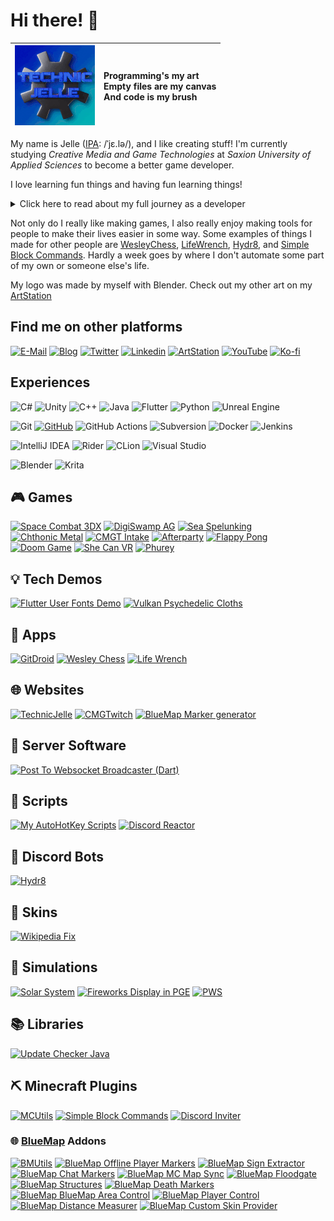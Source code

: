 <!--- region: title -->
# Hi there! 👋
<!--- region: visual -->
| <img src="https://raw.githubusercontent.com/TechnicJelle/TechnicJelle/badges/Default(128)0001-0051.gif" alt="animated version of my logo"> | Programming's my art<br>Empty files are my canvas<br>And code is my brush |
|---|:---|

<!--- region: intro -->
My name is Jelle ([IPA](https://en.wikipedia.org/wiki/Help:IPA/Dutch): /ˈjɛ.lə/), and I like creating stuff!
I'm currently studying _Creative Media and Game Technologies_ at _Saxion University of Applied Sciences_ to become a better game developer.

I love learning fun things and having fun learning things!

<details markdown="1"><summary>Click here to read about my full journey as a developer</summary>

My first start with programming was GameMaker 8.1 Lite when I was eight. I started off only using the visual programming, and I never really got into GML. Sadly, most of the games I made back then have been lost to time.

A year or two later I discovered Minecraft with its redstone, and I was sold. When command blocks were added a little later, I was even more hooked. I spent years playing with it, learning and getting better. I also loved the big tech modpacks, though my computer back then couldn't really run them well.

When I was around eleven, my primary school installed Scratch on their computers. Me being the curious type and seeing that a new icon had appeared on the desktop, I clicked it and almost immediately recognized it as being a similar thing to GameMaker. I quickly became quite good at it, though sadly most of those projects have also been lost.

Around thirteen, I tried my hand at making Android Apps with Android Studio, which was my first usage of a "real" IDE. It was difficult to suddenly use such a huge, complicated program, but ultimately, I did succeed in making an app that my parents still use to this day.
I enjoyed learning Java during the process of making these apps, though I probably should have learned Java first, and only then started making apps with it.

Around 2017, I played a lot of the game Scrap Mechanic, and when they released the mod tool, I was one of the first people to release a mod onto the Steam Workshop. [My most popular mod](https://steamcommunity.com/sharedfiles/filedetails/?id=876955273) has been downloaded almost 50 000 times!

For the second half of secondary school, I had to buy a TI 84 CE-T calculator and I almost immediately started making useful programs and fun games in TI-Basic.

Then I discovered The Coding Train on YouTube and I started using Processing a lot.
So for the next four or five years I used that for basically all of my programming. I don't use it that much anymore these days, but I still really like it.

I have also made a few Minecraft plugins in Java, scripts in Python, websites with raw HTML and CSS, and C++ and C programs, among many other things. I like to experiment with a lot of things and learn a lot.

During my first year at Saxion I have learnt C# with their GXP Engine, which I'm working on overhauling with a couple of fellow students.
I also learnt Unity, which I have since made a couple game (prototypes) with.

In the vacation after that first year, I worked a lot on a project that I felt needed to exist: GitDroid. It's an Android app, made with Flutter, that allows you to easily install and update other Android apps from GitHub. It's still in development, but it's already quite usable.

During my second year at Saxion, I officially learnt C++ (I'd been tinkering with it off and on for a couple of years prior) and I'm also learning Unreal Engine.
Learning Rust also seems like fun!

I've also been continuing my use of Flutter, and I've been making some other things with it as well, such as CMGTwitch.
During my usage of Flutter, I've naturally been using Dart, which I've grown to like quite a lot.
</details>

Not only do I really like making games, I also really enjoy making tools for people to make their lives easier in some way. Some examples of things I made for other people are [WesleyChess](https://github.com/TechnicJelle/WesleyChess), [LifeWrench](https://github.com/TechnicJelle/LifeWrench), [Hydr8](https://github.com/TechnicJelle/DiscordHydr8Bot), and [Simple Block Commands](https://github.com/TechnicJelle/SimpleBlockCommands). Hardly a week goes by where I don't automate some part of my own or someone else's life.

My logo was made by myself with Blender.
Check out my other art on my [ArtStation](https://www.artstation.com/TechnicJelle)

<!--- region: connect -->
## Find me on other platforms
[![E-Mail](https://img.shields.io/badge/EMail-EA4335?style=for-the-badge&logo=gmail&logoColor=white)](mailto:technicjelleplay@gmail.com)
[![Blog](https://img.shields.io/badge/Blog-36465D?style=for-the-badge&logo=tumblr&logoColor=white)](https://technicjelle.tumblr.com/)
[![Twitter](https://img.shields.io/badge/twitter-1DA1F2?style=for-the-badge&logo=twitter&logoColor=white)](https://twitter.com/TechnicJelle/)
[![Linkedin](https://img.shields.io/badge/LinkedIn-0A66C2?style=for-the-badge&logo=linkedin&logoColor=white)](https://www.linkedin.com/in/technicjelle/)
[![ArtStation](https://img.shields.io/badge/ArtStation-13AFF0?style=for-the-badge&logo=artstation&logoColor=white)](https://www.artstation.com/TechnicJelle)
[![YouTube](https://img.shields.io/badge/YouTube-FF0000?style=for-the-badge&logo=youtube&logoColor=white)](https://www.youtube.com/@TechnicJelle)
[![Ko-fi](https://img.shields.io/badge/Ko--fi-FF5E5B?style=for-the-badge&logo=kofi&logoColor=white)](https://ko-fi.com/technicjelle)

<!--- region: experiences -->
## Experiences
![C#](https://img.shields.io/badge/C%23-239120?style=for-the-badge&logo=csharp&logoColor=white)
![Unity](https://img.shields.io/badge/Unity-303030?style=for-the-badge&logo=unity&logoColor=white)
![C++](https://img.shields.io/badge/C++-00599C?style=for-the-badge&logo=c%2B%2B&logoColor=white)
![Java](https://img.shields.io/badge/Java-ED8B00?style=for-the-badge&logo=openjdk&logoColor=white)
![Flutter](https://img.shields.io/badge/Flutter-02569B?style=for-the-badge&logo=flutter&logoColor=white)
![Python](https://img.shields.io/badge/Python-D1BB27?style=for-the-badge&logo=python&logoColor=white)
![Unreal Engine](https://img.shields.io/badge/Unreal-0E1128?style=for-the-badge&logo=unrealengine&logoColor=white)

![Git](https://img.shields.io/badge/git-F05033?style=for-the-badge&logo=git&logoColor=white)
[![GitHub](https://img.shields.io/badge/GitHub-303030?style=for-the-badge&logo=github&logoColor=white)](https://github.com/TechnicJelle)
![GitHub Actions](https://img.shields.io/badge/github%20actions-2671E5?style=for-the-badge&logo=githubactions&logoColor=white)
![Subversion](https://img.shields.io/badge/subversion-304870?style=for-the-badge&logo=subversion&logoColor=white)
![Docker](https://img.shields.io/badge/docker-2496ED?style=for-the-badge&logo=docker&logoColor=white)
![Jenkins](https://img.shields.io/badge/jenkins-D24939?style=for-the-badge&logo=jenkins&logoColor=white)

![IntelliJ IDEA](https://img.shields.io/badge/IntelliJ%20IDEA-303030?style=for-the-badge&logo=intellijidea&logoColor=white)
![Rider](https://img.shields.io/badge/Rider-DC143C?style=for-the-badge&logo=rider&logoColor=white)
![CLion](https://img.shields.io/badge/CLion-35AB3F?style=for-the-badge&logo=clion&logoColor=white)
![Visual Studio](https://img.shields.io/badge/Visual%20Studio-5C2D91?style=for-the-badge&logo=visual-studio&logoColor=white)

![Blender](https://img.shields.io/badge/Blender-F5792A?style=for-the-badge&logo=blender&logoColor=white)
![Krita](https://img.shields.io/badge/Krita-3BABFF?style=for-the-badge&logo=krita&logoColor=white)

<!--- {{toc}} -->

<!--- region: projects -->
## 🎮 Games
[![Space Combat 3DX](https://github-readme-stats.vercel.app/api/pin/?username=TechnicJelle&repo=SpaceCombat3DX&theme=dark)](https://github.com/TechnicJelle/SpaceCombat3DX)
[![DigiSwamp AG](https://github-readme-stats.vercel.app/api/pin/?username=Unrealitix&repo=Project-Showoff&theme=dark)](https://github.com/Unrealitix/Project-Showoff)
[![Sea Spelunking](https://github-readme-stats.vercel.app/api/pin/?username=TechnicJelle&repo=CMGT-Project-Innovation&theme=dark)](https://github.com/TechnicJelle/CMGT-Project-Innovation)
[![Chthonic Metal](https://github-readme-stats.vercel.app/api/pin/?username=TechnicJelle&repo=Chthonic_Metal&theme=dark)](https://github.com/TechnicJelle/Chthonic_Metal)
[![CMGT Intake](https://github-readme-stats.vercel.app/api/pin/?username=TechnicJelle&repo=CMGT_Intake&theme=dark)](https://github.com/TechnicJelle/CMGT_Intake)
[![Afterparty](https://github-readme-stats.vercel.app/api/pin/?username=TechnicJelle&repo=CMGT_PointAndClick&theme=dark)](https://github.com/TechnicJelle/CMGT_PointAndClick)
[![Flappy Pong](https://github-readme-stats.vercel.app/api/pin/?username=TechnicJelle&repo=FlappyPong&theme=dark)](https://github.com/TechnicJelle/FlappyPong)
[![Doom Game](https://github-readme-stats.vercel.app/api/pin/?username=TechnicJelle&repo=DoomGame&theme=dark)](https://github.com/TechnicJelle/DoomGame)
[![She Can VR](https://github-readme-stats.vercel.app/api/pin/?username=Unrealitix&repo=Project-Customer&theme=dark)](https://github.com/Unrealitix/Project-Customer)
[![Phurey](https://github-readme-stats.vercel.app/api/pin/?username=TechnicJelle&repo=Phurey&theme=dark)](https://github.com/TechnicJelle/Phurey)

## 💡 Tech Demos
[![Flutter User Fonts Demo](https://github-readme-stats.vercel.app/api/pin/?username=TechnicJelle&repo=FlutterUserFontsDemo&theme=dark)](https://github.com/TechnicJelle/FlutterUserFontsDemo)
[![Vulkan Psychedelic Cloths](https://github-readme-stats.vercel.app/api/pin/?username=TechnicJelle&repo=VulkanPsychedelicCloths&theme=dark)](https://github.com/TechnicJelle/VulkanPsychedelicCloths)

## 📱 Apps
[![GitDroid](https://github-readme-stats.vercel.app/api/pin/?username=TechnicJelle&repo=GitDroid&theme=dark)](https://github.com/TechnicJelle/GitDroid)
[![Wesley Chess](https://github-readme-stats.vercel.app/api/pin/?username=TechnicJelle&repo=WesleyChess&theme=dark)](https://github.com/TechnicJelle/WesleyChess)
[![Life Wrench](https://github-readme-stats.vercel.app/api/pin/?username=TechnicJelle&repo=LifeWrench&theme=dark)](https://github.com/TechnicJelle/LifeWrench)

## 🌐 Websites
[![TechnicJelle](https://github-readme-stats.vercel.app/api/pin/?username=TechnicJelle&repo=TechnicJelle&theme=dark)](https://github.com/TechnicJelle/TechnicJelle)
[![CMGTwitch](https://github-readme-stats.vercel.app/api/pin/?username=TechnicJelle&repo=CMGTwitch&theme=dark)](https://github.com/TechnicJelle/CMGTwitch)
[![BlueMap Marker generator](https://github-readme-stats.vercel.app/api/pin/?username=TechnicJelle&repo=BlueMapMarkerGenerator&theme=dark)](https://github.com/TechnicJelle/BlueMapMarkerGenerator)

## 🔌 Server Software
[![Post To Websocket Broadcaster (Dart)](https://github-readme-stats.vercel.app/api/pin/?username=TechnicJelle&repo=PostToWebsocketBroadcasterDart&theme=dark)](https://github.com/TechnicJelle/PostToWebsocketBroadcasterDart)

## 📝 Scripts
[![My AutoHotKey Scripts](https://github-readme-stats.vercel.app/api/pin/?username=TechnicJelle&repo=My-AutoHotKey-Scripts&theme=dark)](https://github.com/TechnicJelle/My-AutoHotKey-Scripts)
[![Discord Reactor](https://github-readme-stats.vercel.app/api/pin/?username=TechnicJelle&repo=DiscordReactor&theme=dark)](https://github.com/TechnicJelle/DiscordReactor)

## 🤖 Discord Bots
[![Hydr8](https://github-readme-stats.vercel.app/api/pin/?username=TechnicJelle&repo=DiscordHydr8Bot&theme=dark)](https://github.com/TechnicJelle/DiscordHydr8Bot)

## 🎨 Skins
[![Wikipedia Fix](https://github-readme-stats.vercel.app/api/pin/?username=TechnicJelle&repo=WikipediaFix&theme=dark)](https://github.com/TechnicJelle/WikipediaFix)

## 🌌 Simulations
[![Solar System](https://github-readme-stats.vercel.app/api/pin/?username=TechnicJelle&repo=SolarSystem&theme=dark)](https://github.com/TechnicJelle/SolarSystem)
[![Fireworks Display in PGE](https://github-readme-stats.vercel.app/api/pin/?username=TechnicJelle&repo=FireworksPGE&theme=dark)](https://github.com/TechnicJelle/FireworksPGE)
[![PWS](https://github-readme-stats.vercel.app/api/pin/?username=TechnicJelle&repo=PWS&theme=dark)](https://github.com/TechnicJelle/PWS)

## 📚 Libraries
[![Update Checker Java](https://github-readme-stats.vercel.app/api/pin/?username=TechnicJelle&repo=UpdateCheckerJava&theme=dark)](https://github.com/TechnicJelle/UpdateCheckerJava)

## ⛏ Minecraft Plugins
[![MCUtils](https://github-readme-stats.vercel.app/api/pin/?username=TechnicJelle&repo=MCUtils&theme=dark)](https://github.com/TechnicJelle/MCUtils)
[![Simple Block Commands](https://github-readme-stats.vercel.app/api/pin/?username=TechnicJelle&repo=SimpleBlockCommands&theme=dark)](https://github.com/TechnicJelle/SimpleBlockCommands)
[![Discord Inviter](https://github-readme-stats.vercel.app/api/pin/?username=TechnicJelle&repo=DiscordInviter&theme=dark)](https://github.com/TechnicJelle/DiscordInviter)

### 🌐 [BlueMap](https://github.com/BlueMap-Minecraft/BlueMap#readme) Addons
[![BMUtils](https://github-readme-stats.vercel.app/api/pin/?username=TechnicJelle&repo=BMUtils&theme=dark)](https://github.com/TechnicJelle/BMUtils)
[![BlueMap Offline Player Markers](https://github-readme-stats.vercel.app/api/pin/?username=TechnicJelle&repo=BlueMapOfflinePlayerMarkers&theme=dark)](https://github.com/TechnicJelle/BlueMapOfflinePlayerMarkers)
[![BlueMap Sign Extractor](https://github-readme-stats.vercel.app/api/pin/?username=TechnicJelle&repo=BlueMapSignExtractor&theme=dark)](https://github.com/TechnicJelle/BlueMapSignExtractor)
[![BlueMap Chat Markers](https://github-readme-stats.vercel.app/api/pin/?username=TechnicJelle&repo=BlueMapChatMarkers&theme=dark)](https://github.com/TechnicJelle/BlueMapChatMarkers)
[![BlueMap MC Map Sync](https://github-readme-stats.vercel.app/api/pin/?username=TechnicJelle&repo=BlueMapMCMapSync&theme=dark)](https://github.com/TechnicJelle/BlueMapMCMapSync)
[![BlueMap Floodgate](https://github-readme-stats.vercel.app/api/pin/?username=TechnicJelle&repo=BlueMapFloodgate&theme=dark)](https://github.com/TechnicJelle/BlueMapFloodgate)
[![BlueMap Structures](https://github-readme-stats.vercel.app/api/pin/?username=TechnicJelle&repo=BlueMapStructures&theme=dark)](https://github.com/TechnicJelle/BlueMapStructures)
[![BlueMap Death Markers](https://github-readme-stats.vercel.app/api/pin/?username=TechnicJelle&repo=BlueMapDeathMarkers&theme=dark)](https://github.com/TechnicJelle/BlueMapDeathMarkers)
[![BlueMap BlueMap Area Control](https://github-readme-stats.vercel.app/api/pin/?username=TechnicJelle&repo=BlueMapAreaControl&theme=dark)](https://github.com/TechnicJelle/BlueMapAreaControl)
[![BlueMap Player Control](https://github-readme-stats.vercel.app/api/pin/?username=TechnicJelle&repo=BlueMapPlayerControl&theme=dark)](https://github.com/TechnicJelle/BlueMapPlayerControl)
[![BlueMap Distance Measurer](https://github-readme-stats.vercel.app/api/gist?id=6ae16856e8060b3bd9142c6d6dcbe3d2&theme=dark)](https://gist.github.com/TechnicJelle/6ae16856e8060b3bd9142c6d6dcbe3d2/)
[![BlueMap Custom Skin Provider](https://github-readme-stats.vercel.app/api/pin/?username=TechnicJelle&repo=BlueMapCustomSkinProvider&theme=dark)](https://github.com/TechnicJelle/BlueMapCustomSkinProvider)
